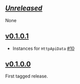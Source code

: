 ## [*Unreleased*](https://github.com/freckle/bcp47/compare/bcp47-orphans-v0.1.0.1...master)

None

## [v0.1.0.1](https://github.com/freckle/bcp47/compare/v0.1.0.0...bcp47-orphans-v0.1.0.1)

- Instances for `HttpApiData` [#10](https://github.com/freckle/bcp47/pull/10)

## [v0.1.0.0](https://github.com/freckle/bcp47/tree/v0.1.0.0)

First tagged release.

